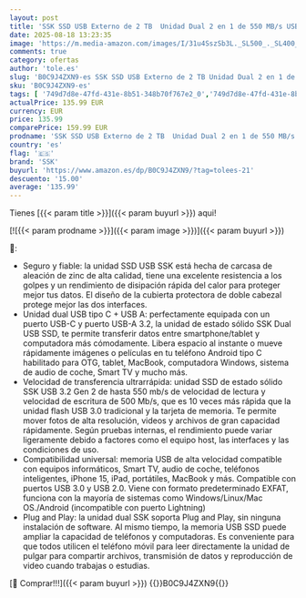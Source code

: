 ```yaml
---
layout: post
title: 'SSK SSD USB Externo de 2 TB  Unidad Dual 2 en 1 de 550 MB/s USB Tipo C + USB A 3.2 Gen2  Almacenamiento de Datos para iPhone 15/PS4/teléfono Android/Tableta/Windows/Mac'
date: 2025-08-18 13:23:35
image: 'https://m.media-amazon.com/images/I/31u4SszSb3L._SL500_._SL400_.jpg'
comments: true
category: ofertas
author: 'tole.es'
slug: 'B0C9J4ZXN9-es SSK SSD USB Externo de 2 TB Unidad Dual 2 en 1 de 550 MB/s...'
sku: 'B0C9J4ZXN9-es'
tags: [ '749d7d8e-47fd-431e-8b51-348b70f767e2_0','749d7d8e-47fd-431e-8b51-348b70f767e2_8501','Almacenamiento de datos','Almacenamiento de datos externo','Arborist Merchandising Root','CML-Tech','Computing & Storage','Electrónica','Informática','Memorias USB','Self Service','Special Features Stores','Tech all','iphone','ssk','🇪🇸', ]
actualPrice: 135.99 EUR
currency: EUR
price: 135.99
comparePrice: 159.99 EUR
prodname: 'SSK SSD USB Externo de 2 TB  Unidad Dual 2 en 1 de 550 MB/s USB Tipo C + USB A 3.2 Gen2  Almacenamiento de Datos para iPhone 15/PS4/teléfono Android/Tableta/Windows/Mac'
country: 'es'
flag: '🇪🇸'
brand: 'SSK'
buyurl: 'https://www.amazon.es/dp/B0C9J4ZXN9/?tag=tolees-21'
descuento: '15.00'
average: '135.99'
---
```


Tienes [{{< param title >}}]({{< param buyurl >}}) aqui!

[![{{< param prodname >}}]({{< param image >}})]({{< param buyurl >}})

🔎:

- Seguro y fiable: la unidad SSD USB SSK está hecha de carcasa de aleación de zinc de alta calidad, tiene una excelente resistencia a los golpes y un rendimiento de disipación rápida del calor para proteger mejor tus datos. El diseño de la cubierta protectora de doble cabezal protege mejor las dos interfaces.
- Unidad dual USB tipo C + USB A: perfectamente equipada con un puerto USB-C y puerto USB-A 3.2, la unidad de estado sólido SSK Dual USB SSD, te permite transferir datos entre smartphone/tablet y computadora más cómodamente. Libera espacio al instante o mueve rápidamente imágenes o películas en tu teléfono Android tipo C habilitado para OTG, tablet, MacBook, computadora Windows, sistema de audio de coche, Smart TV y mucho más.
- Velocidad de transferencia ultrarrápida: unidad SSD de estado sólido SSK USB 3.2 Gen 2 de hasta 550 mb/s de velocidad de lectura y velocidad de escritura de 500 Mb/s, que es 10 veces más rápida que la unidad flash USB 3.0 tradicional y la tarjeta de memoria. Te permite mover fotos de alta resolución, videos y archivos de gran capacidad rápidamente. Según pruebas internas, el rendimiento puede variar ligeramente debido a factores como el equipo host, las interfaces y las condiciones de uso.
- Compatibilidad universal: memoria USB de alta velocidad compatible con equipos informáticos, Smart TV, audio de coche, teléfonos inteligentes, iPhone 15, iPad, portátiles, MacBook y más. Compatible con puertos USB 3.0 y USB 2.0. Viene con formato predeterminado EXFAT, funciona con la mayoría de sistemas como Windows/Linux/Mac OS./Android (incompatible con puerto Lightning)
- Plug and Play: la unidad dual SSK soporta Plug and Play, sin ninguna instalación de software. Al mismo tiempo, la memoria USB SSD puede ampliar la capacidad de teléfonos y computadoras. Es conveniente para que todos utilicen el teléfono móvil para leer directamente la unidad de pulgar para compartir archivos, transmisión de datos y reproducción de video cuando trabajas o estudias.

[🛒 Comprar!!!]({{< param buyurl >}})
{{<world>}}B0C9J4ZXN9{{</world>}}
